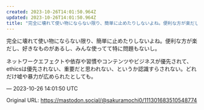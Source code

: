```yaml
---
created: 2023-10-26T14:01:50.964Z
updated: 2023-10-26T14:01:50.964Z
title: "完全に壊れて使い物にならない限り、簡単に止めたりしないよね。便利な方が楽だし、好[...]"
---
```


<p>完全に壊れて使い物にならない限り、簡単に止めたりしないよね。便利な方が楽だし、好きなものがあるし、みんな使ってて特に問題もないし。</p><p>ネットワークエフェクトや依存や習慣やコンテンツやビジネスが優先されて、ethicsは優先されない、重要だと思われない、というか認識すらされない。どれだけ嘘や暴力が広められたとしても。</p>

&mdash; 2023-10-26 14:01:50 UTC

Original URL: https://mastodon.social/@sakuramochi0/111301683510548774
